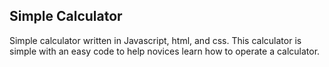 ## Simple Calculator
Simple calculator written in Javascript, html, and css.
This calculator is simple with an easy code to help novices learn how to operate a calculator.
